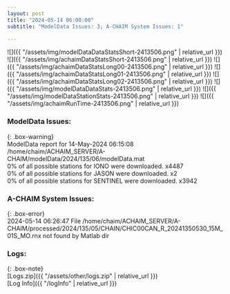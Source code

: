 ```yaml
---
layout: post
title: "2024-05-14 06:00:00"
subtitle: "ModelData Issues: 3; A-CHAIM System Issues: 1"

---
```


![]({{ "/assets/img/modelDataDataStatsShort-2413506.png" | relative_url }})
![]({{ "/assets/img/achaimDataStatsShort-2413506.png" | relative_url }})
![]({{ "/assets/img/achaimDataStatsLong00-2413506.png" | relative_url }})
![]({{ "/assets/img/achaimDataStatsLong01-2413506.png" | relative_url }})
![]({{ "/assets/img/achaimDataStatsLong02-2413506.png" | relative_url }})
![]({{ "/assets/img/modelDataDataStats-2413506.png" | relative_url }})
![]({{ "/assets/img/modelDataStationStats-2413506.png" | relative_url }})
![]({{ "/assets/img/achaimRunTime-2413506.png" | relative_url }})


### ModelData Issues:  
  
{: .box-warning}  
 ModelData report for 14-May-2024 06:15:08   
 /home/chaim/ACHAIM_SERVER/A-CHAIM/modelData/2024/135/06/modelData.mat   
 0% of all possible stations for IONO were downloaded. x4487   
 0% of all possible stations for JASON were downloaded. x2   
 0% of all possible stations for SENTINEL were downloaded. x3942   
  
### A-CHAIM System Issues:  
  
{: .box-error}  
2024-05-14 06:26:47 File /home/chaim/ACHAIM_SERVER/A-CHAIM/processed/2024/135/05/CHAIN/CHIC00CAN_R_20241350530_15M_01S_MO.rnx not found by Matlab dir  

### Logs:  
  
{: .box-note}  
[Logs.zip]({{ "/assets/other/logs.zip" | relative_url }})  
[Log Info]({{ "/logInfo" | relative_url }})  
